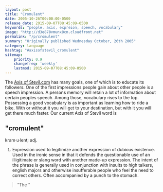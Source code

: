 ```yaml
---
layout: post
title: "Cromulent"
date: 2005-10-26T00:00:00-0500
release_date: 2015-09-07T08:45:09-0500
keywords: "people, axis, expreion, speech, vocabulary"
image: "http://d3e878vmunx8cm.cloudfront.net"
permalink: "/p/cromulent"
summary: "Originally published Wednesday October, 26th 2005"
category: language
hashtag: "#axisofstevil_cromulent"
sitemap:
    priority: 0.9
    changefreq: 'weekly'
    lastmod: 2015-09-07T08:45:09-0500
---
```


The [Axis of Stevil.com](/ "Axis of Stevil.com") has many goals, one of which is to educate its followers. One of the first impressions people gain about other people is a speech impression. A persons memory will retain a lot of information about certain peoples speech. Among those, vocabulary rises to the top. Possessing a good vocabulary is as important as learning how to ride a bike. With or without it you will get to your destination, but with it you will get there much faster. Our current Axis of Stevil word is

## "cromulent" ##

kram·u·lent; adj.

1. Expression used to legitimize another expression of dubious existence. Used in the ironic sense in that it defends the questionable use of an illigitimate or slang word with another made-up expression. The intent of the phrase is generally used in conjunction with insults to high talkers, english majors and otherwise insufferable people who feel the need to correct others. Often accompanied by a punch to the stomach.
 
> "The "
